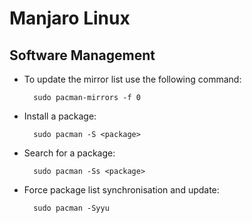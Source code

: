 # Manjaro Linux

## Software Management

- To update the mirror list use the following command:

        sudo pacman-mirrors -f 0

- Install a package:

        sudo pacman -S <package>

- Search for a package:

        sudo pacman -Ss <package>

- Force package list synchronisation and update:

        sudo pacman -Syyu
